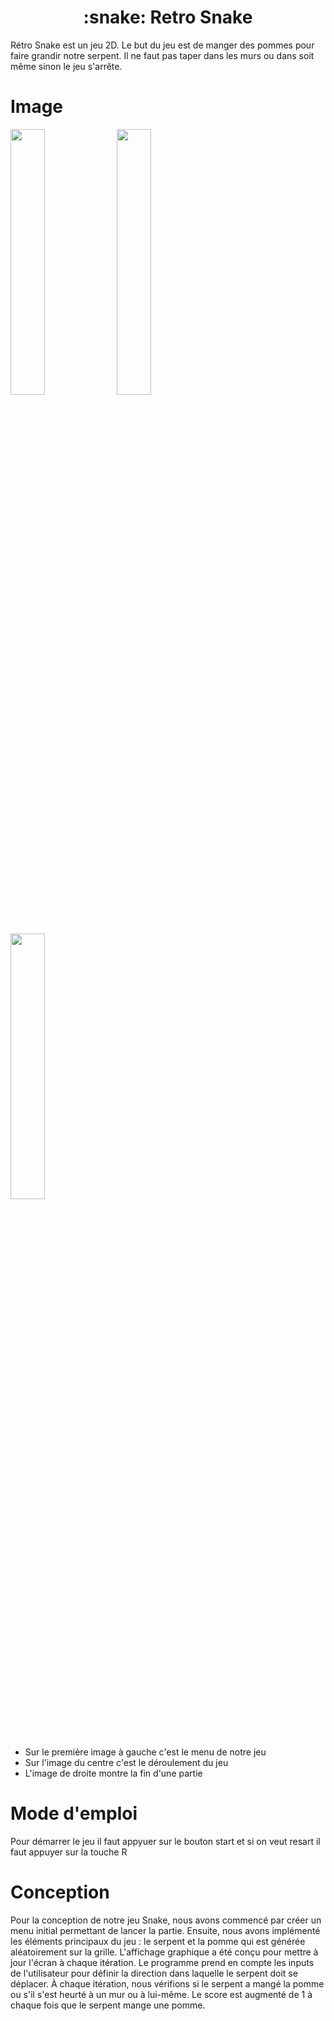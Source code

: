 <h1 align="center">:snake: Retro Snake</h1>

Rétro Snake est un jeu 2D. Le but du jeu est de manger des pommes pour faire grandir notre serpent. Il ne faut pas taper dans les murs ou dans soit même sinon le jeu s'arrête.

# Image

<p float="left">
  <img src="https://github.com/user-attachments/assets/d2dd0e00-8f50-49bd-9de9-28cadbc9b28d" width=33% height=33%>
  <img src="https://github.com/user-attachments/assets/a970f73a-d9c4-4bfd-ba44-c4e8f56da76e" width=33% height=33%>
  <img src="https://github.com/user-attachments/assets/9bc299eb-1880-4266-a478-6ad6ee2c44d0" width=33% height=33%>
</p>

- Sur le première image à gauche c'est le menu de notre jeu
- Sur l'image du centre c'est le déroulement du jeu
- L'image de droite montre la fin d'une partie

# Mode d'emploi

Pour démarrer le jeu il faut appyuer sur le bouton start et si on veut resart il faut appuyer sur la touche R

# Conception

Pour la conception de notre jeu Snake, nous avons commencé par créer un menu initial permettant de lancer la partie. Ensuite, nous avons implémenté les éléments principaux du jeu : le serpent et la pomme qui est générée aléatoirement sur la grille. L'affichage graphique a été conçu pour mettre à jour l'écran à chaque itération. Le programme prend en compte les inputs de l'utilisateur pour définir la direction dans laquelle le serpent doit se déplacer. À chaque itération, nous vérifions si le serpent a mangé la pomme ou s'il s'est heurté à un mur ou à lui-même. Le score est augmenté de 1 à chaque fois que le serpent mange une pomme.


